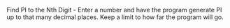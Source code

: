 Find PI to the Nth Digit - Enter a number and have the program generate PI up to that many decimal places. Keep a limit to how far the program will go.